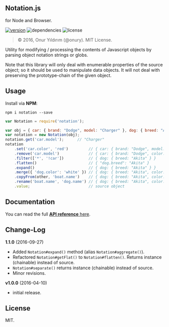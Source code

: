 ## Notation.js

for Node and Browser.

[![version](http://img.shields.io/npm/v/notation.svg)](https://www.npmjs.com/package/notation)
![dependencies](https://david-dm.org/onury/notation.svg)
![license](http://img.shields.io/npm/l/notation.svg)  

> © 2016, Onur Yıldırım (@onury). MIT License.  

Utility for modifying / processing the contents of Javascript objects by parsing object notation strings or globs.

Note that this library will only deal with enumerable properties of the source object; so it should be used to manipulate data objects. It will not deal with preserving the prototype-chain of the given object.


## Usage

Install via **NPM**:

```shell
npm i notation --save
```

```js
var Notation = require('notation');

var obj = { car: { brand: "Dodge", model: "Charger" }, dog: { breed: "Akita" } };
var notation = new Notation(obj);
notation.get('car.model');      // "Charger"
notation
    .set('car.color', 'red')         // { car: { brand: "Dodge", model: "Charger", color: "red" }, dog: { breed: "Akita" } }
    .remove('car.model')             // { car: { brand: "Dodge", color: "red" }, dog: { breed: "Akita" } }
    .filter(['*', '!car'])           // { dog: { breed: "Akita" } }
    .flatten()                       // { "dog.breed": "Akita" }
    .expand()                        // { dog: { breed: "Akita" } }
    .merge({ 'dog.color': 'white' }) // { dog: { breed: "Akita", color: "white" } }
    .copyFrom(other, 'boat.name')    // { dog: { breed: "Akita", color: "white" }, boat: { name: "Mojo" } }
    .rename('boat.name', 'dog.name') // { dog: { breed: "Akita", color: "white", name: "Mojo" } }
    .value;                          // source object
```

## Documentation

You can read the full [**API reference** here][docs].

## Change-Log

**1.1.0** (2016-09-27)  
- Added `Notation#expand()` method (alias `Notation#aggregate()`).
- Refactored `Notation#getFlat()` to `Notation#flatten()`. Returns instance (chainable) instead of source.
- `Notation#separate()` returns instance (chainable) instead of source.
- Minor revisions.

**v1.0.0** (2016-04-10)  
- initial release.

## License

MIT.

[docs]:http://onury.github.io/notation/?api=notation
